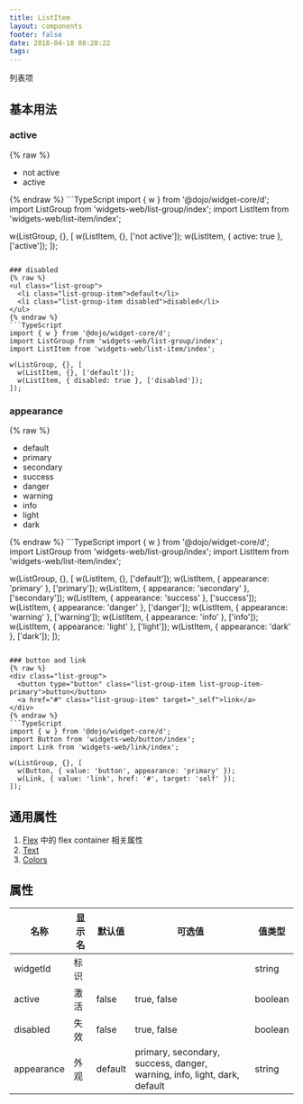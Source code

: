 ```yaml
---
title: ListItem
layout: components
footer: false
date: 2018-04-18 08:28:22
tags:
---
```


列表项

## 基本用法

### active
{% raw %}
<ul class="list-group">
  <li class="list-group-item">not active</li>
  <li class="list-group-item active">active</li>
</ul>
{% endraw %}
```TypeScript
import { w } from '@dojo/widget-core/d';
import ListGroup from 'widgets-web/list-group/index';
import ListItem from 'widgets-web/list-item/index';

w(ListGroup, {}, [
  w(ListItem, {}, ['not active']);
  w(ListItem, { active: true }, ['active']);
]);
```

### disabled
{% raw %}
<ul class="list-group">
  <li class="list-group-item">default</li>
  <li class="list-group-item disabled">disabled</li>
</ul>
{% endraw %}
```TypeScript
import { w } from '@dojo/widget-core/d';
import ListGroup from 'widgets-web/list-group/index';
import ListItem from 'widgets-web/list-item/index';

w(ListGroup, {}, [
  w(ListItem, {}, ['default']);
  w(ListItem, { disabled: true }, ['disabled']);
]);
```
### appearance
{% raw %}
<ul class="list-group">
  <li class="list-group-item">default</li>
  <li class="list-group-item list-group-item-primary">primary</li>
  <li class="list-group-item list-group-item-secondary">secondary</li>
  <li class="list-group-item list-group-item-success">success</li>
  <li class="list-group-item list-group-item-danger">danger</li>
  <li class="list-group-item list-group-item-warning">warning</li>
  <li class="list-group-item list-group-item-info">info</li>
  <li class="list-group-item list-group-item-light">light</li>
  <li class="list-group-item list-group-item-dark">dark</li>
</ul>
{% endraw %}
```TypeScript
import { w } from '@dojo/widget-core/d';
import ListGroup from 'widgets-web/list-group/index';
import ListItem from 'widgets-web/list-item/index';

w(ListGroup, {}, [
  w(ListItem, {}, ['default']);
  w(ListItem, { appearance: 'primary' }, ['primary']);
  w(ListItem, { appearance: 'secondary' }, ['secondary']);
  w(ListItem, { appearance: 'success' }, ['success']);
  w(ListItem, { appearance: 'danger' }, ['danger']);
  w(ListItem, { appearance: 'warning' }, ['warning']);
  w(ListItem, { appearance: 'info' }, ['info']);
  w(ListItem, { appearance: 'light' }, ['light']);
  w(ListItem, { appearance: 'dark' }, ['dark']);
]);
```

### button and link
{% raw %}
<div class="list-group">
  <button type="button" class="list-group-item list-group-item-primary">button</button>
  <a href="#" class="list-group-item" target="_self">link</a>
</div>
{% endraw %}
```TypeScript
import { w } from '@dojo/widget-core/d';
import Button from 'widgets-web/button/index';
import Link from 'widgets-web/link/index';

w(ListGroup, {}, [
  w(Button, { value: 'button', appearance: 'primary' });
  w(Link, { value: 'link', href: '#', target: 'self' });
]);
```

## 通用属性

1. [Flex](../Utilities/Flex.html) 中的 flex container 相关属性
1. [Text](../Utilities/Text.html)
1. [Colors](../Utilities/Colors.html)

## 属性

| 名称  | 显示名 | 默认值 | 可选值 |值类型 |
| ----- | ------ | ----- | ----- | --------- |
| widgetId | 标识 | | | string |
| active | 激活 | false | true, false | boolean |
| disabled | 失效 | false | true, false | boolean |
| appearance | 外观 | default | primary, secondary, success, danger, warning, info, light, dark, default | string |